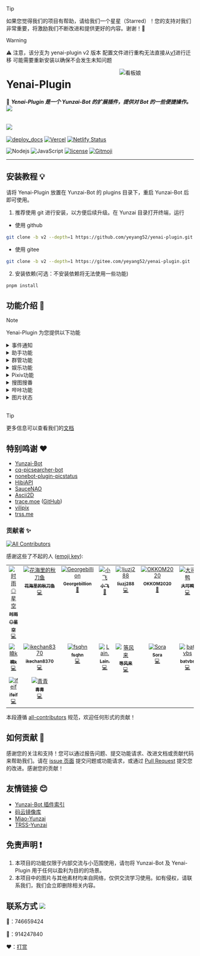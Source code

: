 > [!TIP]
> 如果您觉得我们的项目有帮助，请给我们一个星星（Starred）！您的支持对我们非常重要，将激励我们不断改进和提供更好的内容。谢谢！🙏

> [!WARNING]
> ⚠️ 注意，该分支为 yenai-plugin v2 版本 配置文件进行重构无法直接从[v1](https://github.com/yeyang52/yenai-plugin/tree/master)进行迁移 可能需要重新安装以确保不会发生未知问题

<img src="resources/img/logo.gif" alt="看板娘" width = "200" align="right">

<div align="left">

# Yenai-Plugin

🐑 **_Yenai-Plugin 是一个 Yunzai-Bot 的扩展插件，提供对 Bot 的一些便捷操作。_**<img src="https://media.giphy.com/media/mGcNjsfWAjY5AEZNw6/giphy.gif" width="50">

<br><img src="https://count.getloli.com/get/@:yenai-plugin?theme=rule34" /><br>

[![deploy_docs](https://github.com/yeyang52/yenai-plugin/actions/workflows/deploy-docs.yml/badge.svg)](https://github.com/yeyang52/yenai-plugin/actions/workflows/deploy-docs.yml)
[![Vercel](https://therealsujitk-vercel-badge.vercel.app/?app=yenai-plugin-eta)](https://vercel.com/yeyang52/yenai-plugin)
[![Netlify Status](https://api.netlify.com/api/v1/badges/fbae5073-1b4c-4c62-a818-6cc8e100d336/deploy-status)](https://app.netlify.com/sites/yenai-plugin/deploys)

![Nodejs](https://img.shields.io/badge/-Node.js-3C873A?style=flat&logo=Node.js&logoColor=white)
![JavaScript](https://img.shields.io/badge/-JavaScript-eed718?style=flat&logo=javascript&logoColor=ffffff)
[![license](https://img.shields.io/github/license/yeyang52/yenai-plugin.svg?style=flat&logo=gnu)](https://github.com/yeyang52/yenai-plugin/blob/master/LICENSE)
[![Gitmoji](https://img.shields.io/badge/gitmoji-%20😜%20😍-FFDD67.svg?style=flat-square)](https://gitmoji.dev)

</div>

---

## 安装教程 💡

请将 Yenai-Plugin 放置在 Yunzai-Bot 的 plugins 目录下，重启 Yunzai-Bot 后即可使用。

1. 推荐使用 git 进行安装，以方便后续升级。在 Yunzai 目录打开终端，运行

- 使用 github

```sh
git clone -b v2 --depth=1 https://github.com/yeyang52/yenai-plugin.git ./plugins/yenai-plugin
```

- 使用 gitee

```sh
git clone -b v2 --depth=1 https://gitee.com/yeyang52/yenai-plugin.git ./plugins/yenai-plugin
```

2. 安装依赖(可选：不安装依赖将无法使用一些功能)

```sh
pnpm install
```

## 功能介绍 📖

> [!Note]
> Yenai-Plugin 为您提供以下功能

<details>
  <summary>事件通知</summary>

> 特定通知支持`群单独设置`、 `bot单独设置`、 `bot群单独设置`<br>
> 例如：`#椰奶通知设置群消息单独开启`<br>
> 具体可使用 **#椰奶通知设置** 查看

| 功能         | 通知类型 | 群单独 | Bot 单独 | 指令                            |
| ------------ | :------: | :----: | :------: | ------------------------------- |
| 好友消息     |   消息   |        |    ✅     | #椰奶通知设置好友消息开启       |
| 群消息       |   消息   |   ✅    |          | #椰奶通知设置群消息开启         |
| 群临时消息   |   消息   |   ✅    |          | #椰奶通知设置群临时消息开启     |
| 群撤回       |   消息   |   ✅    |          | #椰奶通知设置群撤回开启         |
| 好友撤回     |   消息   |        |    ✅     | #椰奶通知设置好友撤回开启       |
| 好友申请     |   申请   |        |    ✅     | #椰奶通知设置好友申请开启       |
| 加群申请     |   申请   |   ✅    |          | #椰奶通知设置加群申请开启       |
| 群聊邀请     |   申请   |        |    ✅     | #椰奶通知设置群邀请开启         |
| 好友列表变动 | 列表变动 |        |          | #椰奶通知设置好友列表变动开启   |
| 群聊列表变动 | 列表变动 |   ✅    |          | #椰奶通知设置群聊列表变动开启   |
| 群成员变动   | 列表变动 |   ✅    |          | #椰奶通知设置群成员变动开启     |
| 群管理变动   | 列表变动 |   ✅    |          | #椰奶通知设置群管理变动开启     |
| Bot 被禁言   |   其他   |   ✅    |          | #椰奶通知设置禁言开启           |
| 通知全部主人 | 系统设置 |        |          | #椰奶通知设置全部通知开启       |
| 删除缓存时间 | 系统设置 |        |          | #椰奶通知设置删除缓存时间 60 秒 |

</details>

<details>
  <summary>助手功能</summary>

| 功能             | 指令                                | 描述                                                                        |
| ---------------- | ----------------------------------- | --------------------------------------------------------------------------- |
| 发送好友消息     | #发好友 QQ 号 消息                  | 向指定好友发送消息                                                          |
| 发送群聊消息     | #发群聊 群号 消息                   | 向指定群聊发送消息                                                          |
| 发送多群聊消息   | #发群列表 1,2,3 消息                | 向指定的多个群聊发送消息，使用`,`分割群号                                   |
| 改群头像         | #改群头像 图片                      | 修改指定群的头像                                                            |
| 改昵称           | #改昵称 昵称                        | 修改 Bot 的昵称                                                             |
| 改群昵称         | #改群昵称 群号 昵称                 | 修改指定群的昵称                                                            |
| 改状态           | #改状态 状态                        | 修改 Bot 的在线状态，可选值：我在线上，离开，隐身，忙碌，Q 我吧，请勿打扰   |
| 改签名           | #改签名 签名                        | 修改 Bot 的签名                                                             |
| 退群             | #退群 群号                          | 让 Bot 退出指定的群聊                                                       |
| 删好友           | #删好友 QQ 号                       | 删除指定的好友                                                              |
| 改性别           | #改性别 性别                        | 修改 Bot 的性别，可选值：男，女，无                                         |
| 改群名片         | #改群名片 @用户 名片                | 修改指定用户的群名片                                                        |
| 获取好友\|群列表 | #获取好友列表 或 #获取群列表        | 获取 Bot 的所有好友或所在的所有群的列表                                     |
| 开/关戳一戳      | #开启戳一戳 或 #关闭戳一戳          | 开启或关闭戳一戳功能                                                        |
| 撤回消息         | #撤回                               | 撤回 Bot 发送的消息                                                         |
| 开/关好友添加    | #开启好友添加 或 #关闭好友添加      | 开启或关闭好友添加功能                                                      |
| 更改好友申请方式 | #更改好友申请方式 类型 问题 答案    | 更改好友申请方式，类型可选值：1（允许所有人），2（需要验证），3（问答验证） |
| 设置机型         | #设置机型 机型                      | 设置 Bot 的机型显示                                                         |
| 拉黑白群/用户    | #拉黑 QQ 号 或 #拉白 QQ 号          | 将指定的群或用户加入黑名单或白名单                                          |
| 取图片链接       | #取直链 图片                        | 获取图片的直链                                                              |
| ocr              | #ocr 图片 或 #提取文字 图片         | 提取图片中的文字                                                            |
| 看群?头像        | #查看群头像 群号 或 #查看头像 QQ 号 | 查看或获取群或用户的头像                                                    |
| 修改日志等级     | #设置日志等级 等级                  | 修改日志等级，可选值：trace, debug, info, warn, fatal, mark, error, off     |
| 查看说说         | #获取说说列表                       | 获取 QQ 空间的说说列表                                                      |
| 删除说说         | #删除说说 说说 ID                   | 删除指定的 QQ 空间说说                                                      |
| 发说说           | #发说说 内容                        | 在 QQ 空间发表说说                                                          |

</details>

<details>
  <summary>群管功能</summary>

| 功能                   | 用户所需权限 | Bot 所需权限 | 指令                     |
| ---------------------- | :----------: | :----------: | ------------------------ |
| 禁言                   |    管理员    |    管理员    | #禁言 @用户 时间         |
| 解禁                   |    管理员    |    管理员    | #解禁 @用户              |
| 全体禁言               |    管理员    |    管理员    | #全体禁言                |
| 全体解禁               |    管理员    |    管理员    | #全体解禁                |
| 踢出群聊               |    管理员    |    管理员    | #踢 @用户                |
| 设置管理               |     主人     |     群主     | #设置管理 @用户          |
| 取消管理               |     主人     |     群主     | #取消管理 @用户          |
| 修改头衔               |     主人     |     群主     | #修改头衔 @用户 头衔     |
| 申请头衔               |      -       |     群主     | #申请头衔 头衔           |
| 获取禁言列表           |    管理员    |    管理员    | #获取禁言列表            |
| 解除全部禁言           |    管理员    |    管理员    | #解除全部禁言            |
| 查看从未发言的人       |    管理员    |    管理员    | #查看从未发言的人        |
| 清理从未发言的人       |    管理员    |    管理员    | #清理从未发言的人        |
| 查看不活跃排行榜       |    管理员    |    管理员    | #查看不活跃排行榜        |
| 查看最近入群情况       |    管理员    |    管理员    | #查看最近入群情况        |
| 查看多久没发言的人     |    管理员    |    管理员    | #查看 X 天没发言的人     |
| 清理多久没发言的人     |    管理员    |    管理员    | #清理 X 天没发言的人     |
| 发通知                 |    管理员    |    管理员    | #发通知 内容             |
| 设置定时禁言           |    管理员    |    管理员    | #设置定时禁言 时间       |
| 取消定时禁言           |    管理员    |    管理员    | #取消定时禁言            |
| 设置定时解禁           |    管理员    |    管理员    | #设置定时解禁 时间       |
| 取消定时解禁           |    管理员    |    管理员    | #取消定时解禁            |
| 开启加群通知           |    管理员    |    管理员    | #开启加群通知            |
| 关闭加群通知           |    管理员    |    管理员    | #关闭加群通知            |
| 加精                   |    管理员    |    管理员    | #加精 @消息              |
| 移精                   |    管理员    |    管理员    | #移精 @消息              |
| 我要自闭               |      -       |    管理员    | #我要自闭 时间           |
| 发起投票禁言           |      -       |    管理员    | #发起投票禁言 @用户      |
| 发起投票踢人           |      -       |    管理员    | #发起投票踢人 @用户      |
| 支持投票               |      -       |    管理员    | #支持投票 @用户          |
| 反对投票               |      -       |    管理员    | #反对投票 @用户          |
| 启用投票禁言           |     主人     |      -       | #启用投票禁言            |
| 禁用投票禁言           |     主人     |      -       | #禁用投票禁言            |
| 启用投票踢人           |     主人     |      -       | #启用投票踢人            |
| 禁用投票踢人           |     主人     |      -       | #禁用投票踢人            |
| 投票设置超时时间       |     主人     |      -       | #投票设置超时时间 秒数   |
| 投票设置最低票数       |     主人     |      -       | #投票设置最低票数 票数   |
| 投票设置禁言时间       |     主人     |      -       | #投票设置禁言时间 秒数   |
| 新增违禁词             |    管理员    |    管理员    | #新增违禁词 词语         |
| 删除违禁词             |    管理员    |    管理员    | #删除违禁词 词语         |
| 查看违禁词             |    管理员    |    管理员    | #查看违禁词 词语         |
| 违禁词列表             |    管理员    |    管理员    | #违禁词列表              |
| 设置违禁词禁言时间     |    管理员    |    管理员    | #设置违禁词禁言时间 秒数 |
| 增加头衔屏蔽词         |    管理员    |    管理员    | #增加头衔屏蔽词 词语     |
| 减少头衔屏蔽词         |    管理员    |    管理员    | #减少头衔屏蔽词 词语     |
| 查看头衔屏蔽词         |    管理员    |    管理员    | #查看头衔屏蔽词          |
| 切换头衔屏蔽词匹配模式 |    管理员    |    管理员    | #切换头衔屏蔽词匹配模式  |
| 发群公告               |    管理员    |    管理员    | #发群公告 内容           |
| 删群公告               |    管理员    |    管理员    | #删群公告 序号           |
| 查群公告               |    管理员    |    管理员    | #查群公告                |
| 加白名单               |     主人     |      -       | #群管加白 @用户          |
| 删白名单               |     主人     |      -       | #群管删白 @用户          |
| 开启白名单自动解禁     |     主人     |      -       | #开启白名单自动解禁      |
| 关闭白名单自动解禁     |     主人     |      -       | #关闭白名单自动解禁      |
| 查幸运字符列表         |    管理员    |    管理员    | #查幸运字符列表          |
| 抽幸运字符             |    管理员    |    管理员    | #抽幸运字符              |
| 替换幸运字符           |    管理员    |    管理员    | #替换幸运字符 序号       |
| 开启幸运字符           |    管理员    |    管理员    | #开启幸运字符            |
| 关闭幸运字符           |    管理员    |    管理员    | #关闭幸运字符            |
| 谁是龙王               |      -       |      -       | #谁是龙王                |
| 群星级                 |      -       |      -       | #群星级                  |
| 群数据                 |    管理员    |    管理员    | #群数据                  |
| 今日打卡               |      -       |      -       | #今日打卡                |
| 群发言榜单             |    管理员    |    管理员    | #群发言榜单              |
| 重新验证               |    管理员    |    管理员    | #重新验证 @用户          |
| 绕过验证               |    管理员    |    管理员    | #绕过验证 @用户          |
| 开启验证               |    管理员    |    管理员    | #开启验证                |
| 关闭验证               |    管理员    |    管理员    | #关闭验证                |
| 切换验证模式           |     主人     |      -       | #切换验证模式            |
| 设置验证超时时间       |     主人     |      -       | #设置验证超时时间 秒数   |

Tip：具体可使用 **#椰奶群管帮助** 查看

</details>

<details>
  <summary>娱乐功能</summary>

| 功能           | 指令                             | 描述               |
| -------------- | -------------------------------- | ------------------ |
| 随机唱鸭       | #唱歌                            |                    |
| 支付宝到账语音 | #支付宝到账(金额)                |                    |
| coser          | #coser                           |                    |
| 有道翻译       | #((源语言-)?目标语言)?翻译(内容) |                    |
| Github 略缩图  | github.com/用户名/仓库名         |                    |
| acg 搜索       | #(类型)?acg(关键词)              | 类型可选：cos, acg |

</details>

<details>
  <summary>Pixiv功能</summary>

| 功能          | 指令                                    | 描述                   |
| ------------- | --------------------------------------- | ---------------------- |
| Pixiv 排行榜  | #看看(日期)?(类型)(全年龄)?榜(第 n 页)? | 类型可选：日, 周, 月等 |
| Tag 搜图      | #tag(pro)?搜图(关键词)(第 n 页)?        |                        |
| Pid 搜图      | #pid 搜图(插画 ID)                      |                        |
| Uid 搜图      | #uid 搜图(用户 ID)(第 n 页)?            |                        |
| 查看热门 Tag  | #查看热门 Tag                           |                        |
| 查看相关作品  | #看相关作品(插画 ID)                    |                        |
| 随机原创插画  | #来(n)张(好康的\| 涩图)                 |                        |
| 推荐作品      | #来(n)张推荐图                          |                        |
| 搜索用户      | #user 搜索(用户名)(第 n 页)?            |                        |
| P 站单图      | #pximg(pro)?                            |                        |
| 更换代理      | #pixiv 更换代理(代理地址)               |                        |
| 开启/关闭直连 | #pixiv(开启\| 关闭)直连                 |                        |
| 登录信息      | #pixiv 登录信息                         |                        |

</details>

<details>
  <summary>搜图搜番</summary>

| 功能                 | 指令                          | 描述                    |
| -------------------- | ----------------------------- | ----------------------- |
| SauceNAO 搜图        | #SauceNAO 搜图                | 使用 SauceNAO 进行搜图  |
| WhatAnime 搜番       | #WhatAnime 搜番               | 使用 WhatAnime 进行搜番 |
| Ascii2D 搜图         | #Ascii2D 搜图                 | 使用 Ascii2D 进行搜图   |
| 设置 SauceNAO ApiKey | #设置 SauceNAOApiKey (ApiKey) | 设置 SauceNAO 的 ApiKey |

</details>

<details>
  <summary>哔咔功能</summary>

| 功能          | 指令                                              | 描述 |
| ------------- | ------------------------------------------------- | ---- |
| 哔咔搜索      | #哔咔(类别\|作者\| 高级)?搜索(关键词)(第 n 页)?   |      |
| 哔咔看本子    | #哔咔 id(本子 ID)(第 n 页)?(第 n 话)?             |      |
| 快速查看      | #哔咔看(编号)                                     |      |
| 下一页        | #哔咔下一页                                       |      |
| 下一话        | #哔咔下一话                                       |      |
| 类别列表      | #哔咔类别列表                                     |      |
| 漫画详情      | #哔咔(详情\| 细节)(本子 ID)                       |      |
| 修改图片质量  | #哔咔修改图片质量(低质量\|中等质量\|高质量\|原图) |      |
| 开启/关闭直连 | #哔咔(开启\| 关闭)直连                            |      |

</details>

<details>
  <summary>图片状态</summary>

| 功能     | 指令                    | 描述         |
| -------- | ----------------------- | ------------ |
| 查看状态 | #椰奶状态(pro)?(debug)? | 查看当前状态 |
| 查看监控 | #椰奶监控               | 查看监控数据 |
| 查看原图 | #原图                   | 查看原图     |

<img src="resources/img/state.jpg" alt="状态" width="300" />

<img src="resources/img/statePro.jpg" alt="状态Pro" width="300" />

</details>

<br>

> [!TIP]
> 更多信息可以查看我们的[文档](https://yenai.trss.me)

## 特别鸣谢 ❤️

- [Yunzai-Bot](https://gitee.com/Le-niao/Yunzai-Bot)
- [cq-picsearcher-bot](https://github.com/Tsuk1ko/cq-picsearcher-bot)
- [nonebot-plugin-picstatus](https://github.com/lgc2333/nonebot-plugin-picstatus)
- [HibiAPI](https://github.com/mixmoe/HibiAPI)
- [SauceNAO](https://saucenao.com/)
- [Ascii2D](https://ascii2d.net/)
- [trace.moe](https://trace.moe) ([GitHub](https://github.com/soruly/trace.moe))
- [vilipix](https://www.vilipix.com/)
- [trss.me](https://trss.me)

### 贡献者 ✨

<!-- ALL-CONTRIBUTORS-BADGE:START - Do not remove or modify this section -->

[![All Contributors](https://img.shields.io/badge/all_contributors-16-orange.svg?style=flat-square)](#contributors-)

<!-- ALL-CONTRIBUTORS-BADGE:END -->

感谢这些了不起的人 ([emoji key](https://allcontributors.org/docs/en/emoji-key)):

<!-- ALL-CONTRIBUTORS-LIST:START - Do not remove or modify this section -->
<!-- prettier-ignore-start -->
<!-- markdownlint-disable -->
<table>
  <tbody>
    <tr>
      <td align="center" valign="top" width="14.28%"><a href="https://github.com/TimeRainStarSky"><img src="https://avatars.githubusercontent.com/u/63490117?v=4?s=100" width="100px;" alt="时雨◎星空"/><br /><sub><b>时雨◎星空</b></sub></a><br /><a href="https://github.com/yeyang52/yenai-plugin/commits?author=TimeRainStarSky" title="Code">💻</a></td>
      <td align="center" valign="top" width="14.28%"><a href="https://github.com/Saury-loser"><img src="https://avatars.githubusercontent.com/u/106982493?v=4?s=100" width="100px;" alt="花海里的秋刀鱼"/><br /><sub><b>花海里的秋刀鱼</b></sub></a><br /><a href="https://github.com/yeyang52/yenai-plugin/commits?author=Saury-loser" title="Code">💻</a></td>
      <td align="center" valign="top" width="14.28%"><a href="https://github.com/Georgebillion"><img src="https://avatars.githubusercontent.com/u/40432824?v=4?s=100" width="100px;" alt="Georgebillion"/><br /><sub><b>Georgebillion</b></sub></a><br /><a href="#ideas-Georgebillion" title="Ideas, Planning, & Feedback">🤔</a></td>
      <td align="center" valign="top" width="14.28%"><a href="https://github.com/xfdown"><img src="https://avatars.githubusercontent.com/u/42599406?v=4?s=100" width="100px;" alt="小飞"/><br /><sub><b>小飞</b></sub></a><br /><a href="#ideas-xfdown" title="Ideas, Planning, & Feedback">🤔</a></td>
      <td align="center" valign="top" width="14.28%"><a href="https://github.com/liuzj288"><img src="https://avatars.githubusercontent.com/u/13833404?v=4?s=100" width="100px;" alt="liuzj288"/><br /><sub><b>liuzj288</b></sub></a><br /><a href="https://github.com/yeyang52/yenai-plugin/commits?author=liuzj288" title="Code">💻</a></td>
      <td align="center" valign="top" width="14.28%"><a href="https://github.com/OKKOM2020"><img src="https://avatars.githubusercontent.com/u/88592811?v=4?s=100" width="100px;" alt="OKKOM2020"/><br /><sub><b>OKKOM2020</b></sub></a><br /><a href="https://github.com/yeyang52/yenai-plugin/commits?author=OKKOM2020" title="Documentation">📖</a></td>
      <td align="center" valign="top" width="14.28%"><a href="https://github.com/kmiit"><img src="https://avatars.githubusercontent.com/u/61952405?v=4?s=100" width="100px;" alt="大可鸭"/><br /><sub><b>大可鸭</b></sub></a><br /><a href="https://github.com/yeyang52/yenai-plugin/commits?author=kmiit" title="Code">💻</a></td>
    </tr>
    <tr>
      <td align="center" valign="top" width="14.28%"><a href="https://github.com/SmallK111407"><img src="https://avatars.githubusercontent.com/u/108290923?v=4?s=100" width="100px;" alt="曉k"/><br /><sub><b>曉k</b></sub></a><br /><a href="https://github.com/yeyang52/yenai-plugin/commits?author=SmallK111407" title="Code">💻</a></td>
      <td align="center" valign="top" width="14.28%"><a href="https://github.com/ikechan8370"><img src="https://avatars.githubusercontent.com/u/21212372?v=4?s=100" width="100px;" alt="ikechan8370"/><br /><sub><b>ikechan8370</b></sub></a><br /><a href="https://github.com/yeyang52/yenai-plugin/commits?author=ikechan8370" title="Code">💻</a></td>
      <td align="center" valign="top" width="14.28%"><a href="https://github.com/fsqhn"><img src="https://avatars.githubusercontent.com/u/13745793?v=4?s=100" width="100px;" alt="fsqhn"/><br /><sub><b>fsqhn</b></sub></a><br /><a href="https://github.com/yeyang52/yenai-plugin/commits?author=fsqhn" title="Code">💻</a></td>
      <td align="center" valign="top" width="14.28%"><a href="https://github.com/Loli-Lain"><img src="https://avatars.githubusercontent.com/u/74231782?v=4?s=100" width="100px;" alt="Lain."/><br /><sub><b>Lain.</b></sub></a><br /><a href="https://github.com/yeyang52/yenai-plugin/commits?author=Loli-Lain" title="Code">💻</a></td>
      <td align="center" valign="top" width="14.28%"><a href="https://github.com/Denfenglai"><img src="https://avatars.githubusercontent.com/u/129082426?v=4?s=100" width="100px;" alt="等风来"/><br /><sub><b>等风来</b></sub></a><br /><a href="https://github.com/yeyang52/yenai-plugin/commits?author=Denfenglai" title="Code">💻</a></td>
      <td align="center" valign="top" width="14.28%"><a href="https://fuxuan.org/"><img src="https://avatars.githubusercontent.com/u/59615518?v=4?s=100" width="100px;" alt="Sora"/><br /><sub><b>Sora</b></sub></a><br /><a href="https://github.com/yeyang52/yenai-plugin/commits?author=8852690" title="Code">💻</a></td>
      <td align="center" valign="top" width="14.28%"><a href="https://github.com/batvbs"><img src="https://avatars.githubusercontent.com/u/60730393?v=4?s=100" width="100px;" alt="batvbs"/><br /><sub><b>batvbs</b></sub></a><br /><a href="https://github.com/yeyang52/yenai-plugin/commits?author=batvbs" title="Code">💻</a></td>
    </tr>
    <tr>
      <td align="center" valign="top" width="14.28%"><a href="https://github.com/ifeif"><img src="https://avatars.githubusercontent.com/u/36729028?v=4?s=100" width="100px;" alt="ifeif"/><br /><sub><b>ifeif</b></sub></a><br /><a href="https://github.com/yeyang52/yenai-plugin/commits?author=ifeif" title="Code">💻</a></td>
      <td align="center" valign="top" width="14.28%"><a href="https://github.com/Jin1c-3"><img src="https://avatars.githubusercontent.com/u/126029323?v=4?s=100" width="100px;" alt="青青"/><br /><sub><b>青青</b></sub></a><br /><a href="https://github.com/yeyang52/yenai-plugin/commits?author=Jin1c-3" title="Code">💻</a></td>
    </tr>
  </tbody>
</table>

<!-- markdownlint-restore -->
<!-- prettier-ignore-end -->

<!-- ALL-CONTRIBUTORS-LIST:END -->

本段遵循 [all-contributors](https://github.com/all-contributors/all-contributors) 规范，欢迎任何形式的贡献！

## 如何贡献 🤔

感谢您的关注和支持！您可以通过报告问题、提交功能请求、改进文档或贡献代码来帮助我们。请在 [issue 页面](https://github.com/yeyang52/yenai-plugin/issues) 提交问题或功能请求，或通过 [Pull Request](https://github.com/yeyang52/yenai-plugin/pulls) 提交您的改进。感谢您的贡献！

## 友情链接 😊

- [Yunzai-Bot 插件索引](https://gitee.com/Hikari666/Yunzai-Bot-plugins-index)
- [码云镜像库](https://gitee.com/yeyang52/yenai-plugin)
- [Miao-Yunzai](https://gitee.com/yoimiya-kokomi/Miao-Yunzai)
- [TRSS-Yunzai](https://gitee.com/TimeRainStarSky/Yunzai)

## 免责声明 ❗

1. 本项目的功能仅限于内部交流与小范围使用，请勿将 Yunzai-Bot 及 Yenai-Plugin 用于任何以盈利为目的的场景。
2. 本项目中的图片与其他素材均来自网络，仅供交流学习使用。如有侵权，请联系我们，我们会立即删除相关内容。

## 联系方式 <img src="https://media.giphy.com/media/VgCDAzcKvsR6OM0uWg/giphy.gif" width="50">

🐧：746659424

💬：914247840

❤️：[打赏](https://yenai.trss.me/donate.html)
